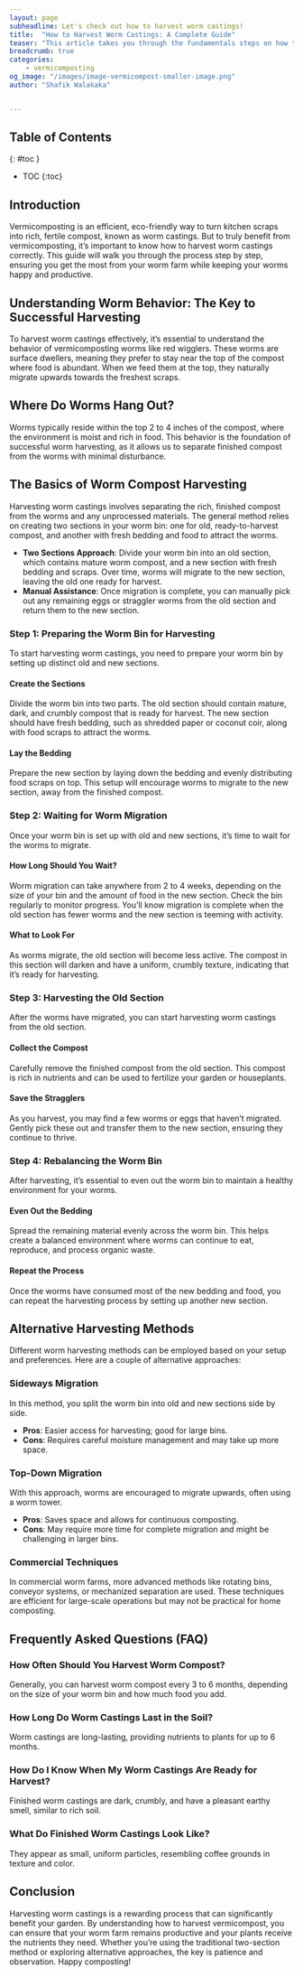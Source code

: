 ```yaml
---
layout: page
subheadline: Let's check out how to harvest worm castings!
title:  "How to Harvest Worm Castings: A Complete Guide"
teaser: "This article takes you through the fundamentals steps on how to separate, harvest your worm castings and continue your worm farming operations!"
breadcrumb: true
categories:
    - vermicomposting
og_image: "/images/image-vermicompost-smaller-image.png"
author: "Shafik Walakaka"


---
```


## **Table of Contents**
{: #toc }
*  TOC
{:toc}

## Introduction

Vermicomposting is an efficient, eco-friendly way to turn kitchen scraps into rich, fertile compost, known as worm castings. But to truly benefit from vermicomposting, it’s important to know how to harvest worm castings correctly. This guide will walk you through the process step by step, ensuring you get the most from your worm farm while keeping your worms happy and productive.


## Understanding Worm Behavior: The Key to Successful Harvesting

To harvest worm castings effectively, it’s essential to understand the behavior of vermicomposting worms like red wigglers. These worms are surface dwellers, meaning they prefer to stay near the top of the compost where food is abundant. When we feed them at the top, they naturally migrate upwards towards the freshest scraps.


## Where Do Worms Hang Out?


Worms typically reside within the top 2 to 4 inches of the compost, where the environment is moist and rich in food. This behavior is the foundation of successful worm harvesting, as it allows us to separate finished compost from the worms with minimal disturbance.


## The Basics of Worm Compost Harvesting

Harvesting worm castings involves separating the rich, finished compost from the worms and any unprocessed materials. The general method relies on creating two sections in your worm bin: one for old, ready-to-harvest compost, and another with fresh bedding and food to attract the worms.



* **Two Sections Approach**: Divide your worm bin into an old section, which contains mature worm compost, and a new section with fresh bedding and scraps. Over time, worms will migrate to the new section, leaving the old one ready for harvest.
* **Manual Assistance**: Once migration is complete, you can manually pick out any remaining eggs or straggler worms from the old section and return them to the new section.


### Step 1: Preparing the Worm Bin for Harvesting

To start harvesting worm castings, you need to prepare your worm bin by setting up distinct old and new sections.


#### Create the Sections

Divide the worm bin into two parts. The old section should contain mature, dark, and crumbly compost that is ready for harvest. The new section should have fresh bedding, such as shredded paper or coconut coir, along with food scraps to attract the worms.


#### Lay the Bedding

Prepare the new section by laying down the bedding and evenly distributing food scraps on top. This setup will encourage worms to migrate to the new section, away from the finished compost.


### Step 2: Waiting for Worm Migration

Once your worm bin is set up with old and new sections, it’s time to wait for the worms to migrate.


#### How Long Should You Wait?

Worm migration can take anywhere from 2 to 4 weeks, depending on the size of your bin and the amount of food in the new section. Check the bin regularly to monitor progress. You’ll know migration is complete when the old section has fewer worms and the new section is teeming with activity.


#### What to Look For

As worms migrate, the old section will become less active. The compost in this section will darken and have a uniform, crumbly texture, indicating that it’s ready for harvesting.


### Step 3: Harvesting the Old Section

After the worms have migrated, you can start harvesting worm castings from the old section.


#### Collect the Compost

Carefully remove the finished compost from the old section. This compost is rich in nutrients and can be used to fertilize your garden or houseplants.


#### Save the Stragglers

As you harvest, you may find a few worms or eggs that haven’t migrated. Gently pick these out and transfer them to the new section, ensuring they continue to thrive.


### Step 4: Rebalancing the Worm Bin

After harvesting, it’s essential to even out the worm bin to maintain a healthy environment for your worms.


#### Even Out the Bedding

Spread the remaining material evenly across the worm bin. This helps create a balanced environment where worms can continue to eat, reproduce, and process organic waste.


#### Repeat the Process

Once the worms have consumed most of the new bedding and food, you can repeat the harvesting process by setting up another new section.


## Alternative Harvesting Methods

Different worm harvesting methods can be employed based on your setup and preferences. Here are a couple of alternative approaches:


### Sideways Migration

In this method, you split the worm bin into old and new sections side by side.



* **Pros**: Easier access for harvesting; good for large bins.
* **Cons**: Requires careful moisture management and may take up more space.


### Top-Down Migration

With this approach, worms are encouraged to migrate upwards, often using a worm tower.



* **Pros**: Saves space and allows for continuous composting.
* **Cons**: May require more time for complete migration and might be challenging in larger bins.


### Commercial Techniques

In commercial worm farms, more advanced methods like rotating bins, conveyor systems, or mechanized separation are used. These techniques are efficient for large-scale operations but may not be practical for home composting.


## Frequently Asked Questions (FAQ)


### How Often Should You Harvest Worm Compost?

Generally, you can harvest worm compost every 3 to 6 months, depending on the size of your worm bin and how much food you add.


### How Long Do Worm Castings Last in the Soil?

Worm castings are long-lasting, providing nutrients to plants for up to 6 months.


### How Do I Know When My Worm Castings Are Ready for Harvest?

Finished worm castings are dark, crumbly, and have a pleasant earthy smell, similar to rich soil.


### What Do Finished Worm Castings Look Like?

They appear as small, uniform particles, resembling coffee grounds in texture and color.


## Conclusion

Harvesting worm castings is a rewarding process that can significantly benefit your garden. By understanding how to harvest vermicompost, you can ensure that your worm farm remains productive and your plants receive the nutrients they need. Whether you’re using the traditional two-section method or exploring alternative approaches, the key is patience and observation. Happy composting!